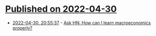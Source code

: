 # [Published on 2022-04-30](index.md)

* [2022-04-30, 20:55:37](https://news.ycombinator.com/item?id=31219253) - [Ask HN: How can I learn macroeconomics properly?](https://news.ycombinator.com/item?id=31219253)
